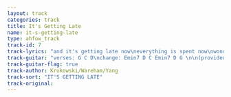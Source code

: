 ```yaml
---
layout: track
categories: track
title: It's Getting Late
name: it-s-getting-late
type: ahfow_track
track-id: 7
track-lyrics: "and it's getting late now\neverything is spent now\nwonder where it went now\nnever get to sleep now\n\nnow you're looking sorry\ntold me not to worry\nno, you shouldn't do that\nno, you shouldn't do that"
track-guitar: "verses: G C D\nchange: Emin7 D C Emin7 D G \n\n(provided by brad)"
track-guitar-flag: true
track-author: Krukowski/Wareham/Yang
track-sort: "IT'S GETTING LATE"
track-original: 
---
```

